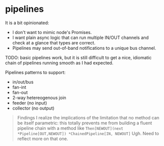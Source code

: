 # pipelines

It is a bit opinionated:
* I don't want to mimic node's Promises.
* I want plain async logic that can run multiple IN/OUT channels and check at a glance that types are correct.
* Pipelines may send out-of-band notifications to a unique bus channel.

TODO: basic pipelines work, but it is still difficult to get a nice, idiomatic chain of pipelines running smooth as I had expected.

Pipelines patterns to support:
* in/out/bus
* fan-int
* fan-out
* 2-way hetereogenous join
* feeder (no input)
* collector (no output)

> Findings
> I realize the implications of the limitation that no method can be itself parametric:
> this totally prevents me from building a fluent pipeline chain with a method like `Then[NEWOUT](next *Pipeline[OUT,NEWOUT]) *ChainedPipeline[IN, NEWOUT]`
> Ugh. Need to reflect more on that one.
